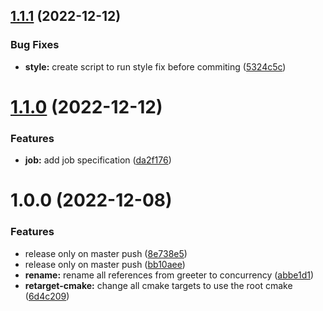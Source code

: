## [1.1.1](https://github.com/InfiniBrains/concurrency/compare/v1.1.0...v1.1.1) (2022-12-12)


### Bug Fixes

* **style:** create script to run style fix before commiting ([5324c5c](https://github.com/InfiniBrains/concurrency/commit/5324c5c5a24c79e4659ee698506cfa11deb8e142))

# [1.1.0](https://github.com/InfiniBrains/concurrency/compare/v1.0.0...v1.1.0) (2022-12-12)


### Features

* **job:** add job specification ([da2f176](https://github.com/InfiniBrains/concurrency/commit/da2f176fab50d24cc99f3f1d5d65fd7f0ce82687))

# 1.0.0 (2022-12-08)


### Features

* release only on master push ([8e738e5](https://github.com/InfiniBrains/concurrency/commit/8e738e5d6497838d66032bb97057871b77934f25))
* release only on master push ([bb10aee](https://github.com/InfiniBrains/concurrency/commit/bb10aeeb3e7950753a8ba1c30d3c213df16d1689))
* **rename:** rename all references from greeter to concurrency ([abbe1d1](https://github.com/InfiniBrains/concurrency/commit/abbe1d145cd552391bde3ac6f7f7e76f8cc89315))
* **retarget-cmake:** change all cmake targets to use the root cmake ([6d4c209](https://github.com/InfiniBrains/concurrency/commit/6d4c2092787c69efb4a3f7ab5465f4b3c7aae51c))
